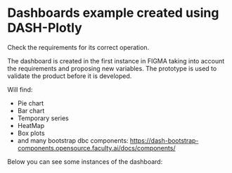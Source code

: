 
# Dashboards example created using DASH-Plotly
Check the requirements for its correct operation.

The dashboard is created in the first instance in FIGMA taking into account the requirements and proposing new variables. The prototype is used to validate the product before it is developed.

Will find:
- Pie chart
- Bar chart
- Temporary series
- HeatMap
- Box plots
- and many bootstrap dbc components: https://dash-bootstrap-components.opensource.faculty.ai/docs/components/

Below you can see some instances of the dashboard:

